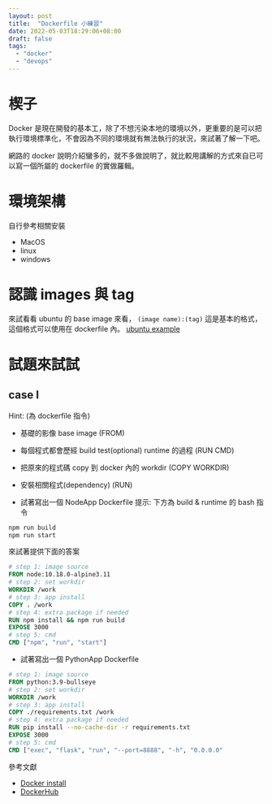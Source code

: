 ```yaml
---
layout: post
title:  "Dockerfile 小練習"
date: 2022-05-03T18:29:06+08:00
draft: false
tags: 
  - "docker"
  - "devops"
---
```

# 楔子
Docker 是現在開發的基本工，除了不想污染本地的環境以外，更重要的是可以把執行環境標準化，不會因為不同的環境就有無法執行的狀況，來試著了解一下吧。

網路的 docker 說明介紹蠻多的，就不多做說明了，就比較用講解的方式來自已可以寫一個所屬的 dockerfile 的實做羅輯。

# 環境架構
自行參考相關安裝
- MacOS
- linux
- windows

# 認識 images 與 tag
來試看看 ubuntu 的 base image 來看， `(image name):(tag)` 這是基本的格式，這個格式可以使用在 dockerfile 內。
[ubuntu example](https://hub.docker.com/_/ubuntu?tab=tags)

# 試題來試試
## case I
Hint: (為 dockerfile 指令)
- 基礎的影像 base image (FROM)
- 每個程式都會歷經 build test(optional) runtime 的過程 (RUN CMD)
- 把原來的程式碼 copy 到 docker 內的 workdir (COPY WORKDIR)
- 安裝相關程式(dependency) (RUN)

- 試著寫出一個 NodeApp Dockerfile
提示: 下方為 build & runtime 的 bash 指令
```javascript
npm run build
npm run start
```

來試著提供下面的答案

```dockerfile
# step 1: image source
FROM node:10.18.0-alpine3.11
# step 2: set workdir
WORKDIR /work
# step 3: app install
COPY . /work
# step 4: extra package if needed
RUN npm install && npm run build
EXPOSE 3000
# step 5: cmd
CMD ["npm", "run", "start"]
```

- 試著寫出一個 PythonApp Dockerfile

```dockerfile
# step 1: image source
FROM python:3.9-bullseye
# step 2: set workdir
WORKDIR /work
# step 3: app install
COPY ./requirements.txt /work
# step 4: extra package if needed
RUN pip install --no-cache-dir -r requirements.txt
EXPOSE 3000
# step 5: cmd
CMD ["exec", "flask", "run", "--port=8888", "-h", "0.0.0.0"
```


參考文獻
- [Docker install](https://www.docker.com/get-started/)
- [DockerHub](https://hub.docker.com/)